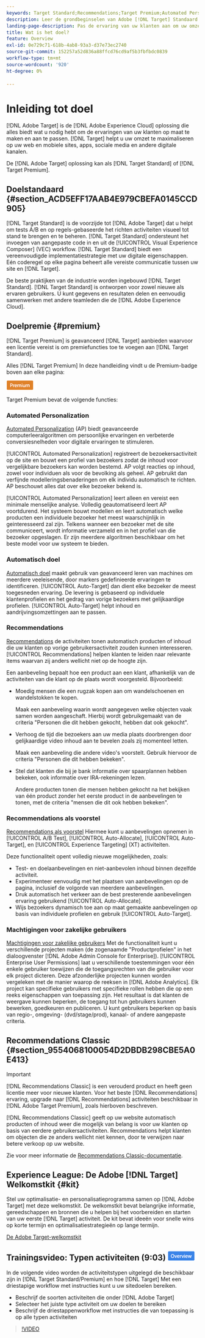 ```yaml
---
keywords: Target Standard;Recommendations;Target Premium;Automated Personalization;auto-target;auto target;permissions;wat is adobe target;
description: Leer de grondbeginselen van Adobe [!DNL Target] Standaard en Adobe [!DNL Target] Premium. [!DNL Target] Premium bevat geavanceerde functies die niet beschikbaar zijn in het standaardproduct.
landing-page-description: Pas de ervaring van uw klanten aan om uw omzet te maximaliseren op uw websites en mobiele sites, apps, sociale media en andere digitale kanalen.
title: Wat is het doel?
feature: Overview
exl-id: 0e729c71-618b-4ab8-93a3-d37e73ec2740
source-git-commit: 152257a52d836a88ffcd76cd9af5b3fbfbdc0839
workflow-type: tm+mt
source-wordcount: '920'
ht-degree: 0%

---
```


# Inleiding tot doel

[!DNL Adobe Target] is de [!DNL Adobe Experience Cloud] oplossing die alles biedt wat u nodig hebt om de ervaringen van uw klanten op maat te maken en aan te passen. [!DNL Target] helpt u uw omzet te maximaliseren op uw web en mobiele sites, apps, sociale media en andere digitale kanalen.

De [!DNL Adobe Target] oplossing kan als [!DNL Target Standard] of [!DNL Target Premium].

## Doelstandaard {#section_ACD5EFF17AAB4E979CBEFA0145CCD905}

[!DNL Target Standard] is de voorzijde tot [!DNL Adobe Target] dat u helpt om tests A/B en op regels-gebaseerde het richten activiteiten visueel tot stand te brengen en te beheren. [!DNL Target Standard] ondersteunt het invoegen van aangepaste code in en uit de [!UICONTROL Visual Experience Composer] (VEC) workflow. [!DNL Target Standard] biedt een vereenvoudigde implementatiestrategie met uw digitale eigenschappen. Eén coderegel op elke pagina beheert alle vereiste communicatie tussen uw site en [!DNL Target].

De beste praktijken van de industrie worden ingebouwd [!DNL Target Standard]. [!DNL Target Standard] is ontworpen voor zowel nieuwe als ervaren gebruikers. U kunt gegevens en resultaten delen en eenvoudig samenwerken met andere teamleden die de [!DNL Adobe Experience Cloud].

## Doelpremie {#premium}

[!DNL Target Premium] is geavanceerd [!DNL Target] aanbieden waarvoor een licentie vereist is om premiefuncties toe te voegen aan [!DNL Target Standard].

Alles [!DNL Target Premium] In deze handleiding vindt u de Premium-badge boven aan elke pagina:

![Premium badge](/help/main/assets/premium.png)

Target Premium bevat de volgende functies:

### Automated Personalization

[Automated Personalization](/help/main/c-activities/t-automated-personalization/automated-personalization.md#task_8AAF837796D74CF893CA2F88BA1491C9) (AP) biedt geavanceerde computerleeralgoritmen om persoonlijke ervaringen en verbeterde conversiesnelheden voor digitale ervaringen te stimuleren.

[!UICONTROL Automated Personalization] registreert de bezoekersactiviteit op de site en bouwt een profiel van bezoekers zodat de inhoud voor vergelijkbare bezoekers kan worden bestemd. AP volgt reacties op inhoud, zowel voor individuen als voor de bevolking als geheel. AP gebruikt dan verfijnde modelleringsbenaderingen om elk individu automatisch te richten. AP beschouwt alles dat over elke bezoeker bekend is.

[!UICONTROL Automated Personalization] leert alleen en vereist een minimale menselijke analyse. Volledig geautomatiseerd leert AP voortdurend. Het systeem bouwt modellen en leert automatisch welke producten een individuele bezoeker het meest waarschijnlijk in geinteresseerd zal zijn. Telkens wanneer een bezoeker met de site communiceert, wordt informatie verzameld en in het profiel van die bezoeker opgeslagen. Er zijn meerdere algoritmen beschikbaar om het beste model voor uw systeem te bieden.

### Automatisch doel

[Automatisch doel](/help/main/c-activities/auto-target/auto-target-to-optimize.md) maakt gebruik van geavanceerd leren van machines om meerdere veeleisende, door markers gedefinieerde ervaringen te identificeren. [!UICONTROL Auto-Target] dan dient elke bezoeker de meest toegesneden ervaring. De levering is gebaseerd op individuele klantenprofielen en het gedrag van vorige bezoekers met gelijkaardige profielen. [!UICONTROL Auto-Target] helpt inhoud en aandrijvingsomzettingen aan te passen.

### Recommendations

[Recommendations](/help/main/c-recommendations/recommendations.md#concept_7556C8A4543942F2A77B13A29339C0C0) de activiteiten tonen automatisch producten of inhoud die uw klanten op vorige gebruikersactiviteit zouden kunnen interesseren. [!UICONTROL Recommendations] helpen klanten te leiden naar relevante items waarvan zij anders wellicht niet op de hoogte zijn.

Een aanbeveling bepaalt hoe een product aan een klant, afhankelijk van de activiteiten van die klant op de plaats wordt voorgesteld. Bijvoorbeeld:

* Moedig mensen die een rugzak kopen aan om wandelschoenen en wandelstokken te kopen.

   Maak een aanbeveling waarin wordt aangegeven welke objecten vaak samen worden aangeschaft. Hierbij wordt gebruikgemaakt van de criteria &quot;Personen die dit hebben gekocht, hebben dat ook gekocht&quot;.

* Verhoog de tijd die bezoekers aan uw media plaats doorbrengen door gelijkaardige video inhoud aan te bevelen zoals zij momenteel letten.

   Maak een aanbeveling die andere video&#39;s voorstelt. Gebruik hiervoor de criteria &quot;Personen die dit hebben bekeken&quot;.

* Stel dat klanten die bij je bank informatie over spaarplannen hebben bekeken, ook informatie over IRA-rekeningen lezen.

   Andere producten tonen die mensen hebben gekocht na het bekijken van één product zonder het eerste product in de aanbevelingen te tonen, met de criteria &quot;mensen die dit ook hebben bekeken&quot;.

### Recommendations als voorstel

[Recommendations als voorstel](/help/main/c-recommendations/recommendations-as-an-offer.md) Hiermee kunt u aanbevelingen opnemen in [!UICONTROL A/B Test], [!UICONTROL Auto-Allocate], [!UICONTROL Auto-Target], en [!UICONTROL Experience Targeting] (XT) activiteiten.

Deze functionaliteit opent volledig nieuwe mogelijkheden, zoals:

* Test- en doelaanbevelingen en niet-aanbevolen inhoud binnen dezelfde activiteit.
* Experimenteer eenvoudig met het plaatsen van aanbevelingen op de pagina, inclusief de volgorde van meerdere aanbevelingen.
* Druk automatisch het verkeer aan de best presterende aanbevelingen ervaring gebruikend [!UICONTROL Auto-Allocate].
* Wijs bezoekers dynamisch toe aan op maat gemaakte aanbevelingen op basis van individuele profielen en gebruik [!UICONTROL Auto-Target].

### Machtigingen voor zakelijke gebruikers

[Machtigingen voor zakelijke gebruikers](/help/main/administrating-target/c-user-management/property-channel/property-channel.md#concept_E396B16FA2024ADBA27BC056138F9838) Met de functionaliteit kunt u verschillende projecten maken (de zogenaamde &quot;Productprofielen&quot; in het dialoogvenster [!DNL Adobe Admin Console for Enterprise]). [!UICONTROL Enterprise User Permissions] laat u verschillende toestemmingen voor één enkele gebruiker toewijzen die de toegangsrechten van die gebruiker voor elk project dicteren. Deze afzonderlijke projecten kunnen worden vergeleken met de manier waarop de reeksen in [!DNL Adobe Analytics]. Elk project kan specifieke gebruikers met specifieke rollen hebben die op een reeks eigenschappen van toepassing zijn. Het resultaat is dat klanten de weergave kunnen beperken, de toegang tot hun gebruikers kunnen bewerken, goedkeuren en publiceren. U kunt gebruikers beperken op basis van regio-, omgeving- (dvd/stage/prod), kanaal- of andere aangepaste criteria.

## Recommendations Classic {#section_9554068100054D2DBDB298CBE5A0E413}

>[!IMPORTANT]
>
>[!DNL Recommendations Classic] is een verouderd product en heeft geen licentie meer voor nieuwe klanten. Voor het beste [!DNL Recommendations] ervaring, upgrade naar [!DNL Recommendations] activiteiten beschikbaar in [!DNL Adobe Target Premium], zoals hierboven beschreven.

[!DNL Recommendations Classic] geeft op uw website automatisch producten of inhoud weer die mogelijk van belang is voor uw klanten op basis van eerdere gebruikersactiviteiten. Recommendations helpt klanten om objecten die ze anders wellicht niet kennen, door te verwijzen naar betere verkoop op uw website.

Zie voor meer informatie de [Recommendations Classic-documentatie](/help/main/assets/adobe-recommendations-classic.pdf).

## Experience League: De Adobe [!DNL Target] Welkomstkit {#kit}

Stel uw optimalisatie- en personalisatieprogramma samen op [!DNL Adobe Target] met deze welkomstkit. De welkomstkit bevat belangrijke informatie, gereedschappen en bronnen die u helpen bij het voorbereiden en starten van uw eerste [!DNL Target] activiteit. De kit bevat ideeën voor snelle wins op korte termijn en optimalisatiestrategieën op lange termijn.

[De Adobe Target-welkomstkit](https://expleague.azureedge.net/pdf/Adobe-Target-Welcome-Kit.pdf)

## Trainingsvideo: Typen activiteiten (9:03) ![Overzicht badge](/help/main/assets/overview.png)

In de volgende video worden de activiteitstypen uitgelegd die beschikbaar zijn in [!DNL Target Standard/Premium] en hoe [!DNL Target] Met een driestapige workflow met instructies kunt u uw sitedoelen bereiken.

* Beschrijf de soorten activiteiten die onder [!DNL Adobe Target]
* Selecteer het juiste type activiteit om uw doelen te bereiken
* Beschrijf de driestappenworkflow met instructies die van toepassing is op alle typen activiteiten

>[!VIDEO](https://video.tv.adobe.com/v/17386)
